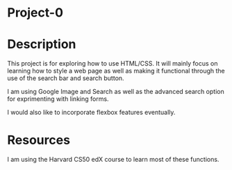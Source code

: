 # Project-0

# Description

This project is for exploring how to use HTML/CSS. It will mainly focus on learning how to style a web page 
as well as making it functional through the use of the search bar and search button. 

I am using Google Image and Search as well as the advanced search option for exprimenting with linking forms.

I would also like to incorporate flexbox features eventually. 


# Resources

I am using the Harvard CS50 edX course to learn most of these functions. 
